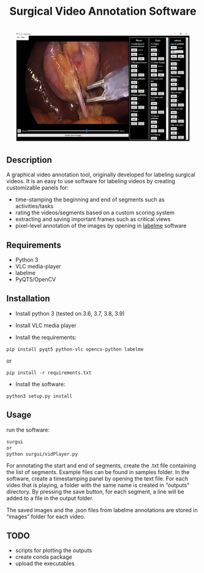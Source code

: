 <h1 align="center">
Surgical Video Annotation Software
</h1> 

<h1 align="center">
  <img src="samples/Picture1.png">
</h1>

## Description

A graphical video annotation tool, originally developed for labeling surgical videos. It is an easy to use software for labeling videos by creating customizable panels for:

- time-stamping the beginning and end of segments such as activities/tasks
- rating the videos/segments based on a custom scoring system
- extracting and saving important frames such as critical views
- pixel-level annotation of the images by opening in [labelme](https://github.com/wkentaro/labelme/) software

## Requirements 

- Python 3
- VLC media-player
- labelme
- PyQT5/OpenCV

## Installation

- Install python 3 (tested on 3.6, 3.7, 3.8, 3.9)

- Install VLC media player

- Install the requirements:

```shell
pip install pyqt5 python-vlc opencv-python labelme
```
or 
```shell
pip install -r requirements.txt
```

- Install the software:

```shell
python3 setup.py install
```

## Usage

run the software:
```shell
surgui
or
python surgui/vidPlayer.py
```

For annotating the start and end of segments, create the .txt file containing the list of segments. Example files can be found in samples folder. In the software, create a timestamping panel by opening the text file. For each video that is playing, a folder with the same name is created in “outputs” directory. By pressing the save button, for each segment, a line will be added to a file in the output folder.

The saved images and the .json files from labelme annotations are stored in “images” folder for each video.


## TODO

- scripts for plotting the outputs
- create conda package
- upload the executables